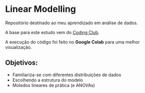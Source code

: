 # Linear Modelling

Repositório destinado ao meu aprendizado em análise de dados.

A base para este estudo vem do [Coding Club](https://ourcodingclub.github.io/).

A execução do código foi feito no **Google Colab** para uma melhor visualização.

## Objetivos:

-   Familiariza-se com diferentes distribuições de dados
-   Escolhendo a estrutura do modelo
-   Moledos lineares de prática (e ANOVAs)
